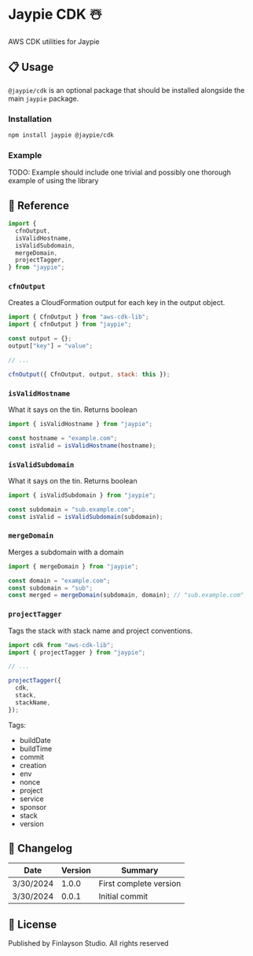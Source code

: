 # Jaypie CDK ☃️

AWS CDK utilities for Jaypie

## 📋 Usage

`@jaypie/cdk` is an optional package that should be installed alongside the main `jaypie` package.

### Installation

```bash
npm install jaypie @jaypie/cdk
```

### Example

TODO: Example should include one trivial and possibly one thorough example of using the library

## 📖 Reference

``` javascript
import {
  cfnOutput,
  isValidHostname,
  isValidSubdomain,
  mergeDomain,
  projectTagger,
} from "jaypie";
```

### `cfnOutput`

Creates a CloudFormation output for each key in the output object.

``` javascript
import { CfnOutput } from "aws-cdk-lib";
import { cfnOutput } from "jaypie";

const output = {};
output["key"] = "value";

// ...

cfnOutput({ CfnOutput, output, stack: this });
```

### `isValidHostname`

What it says on the tin. Returns boolean

``` javascript
import { isValidHostname } from "jaypie";

const hostname = "example.com";
const isValid = isValidHostname(hostname);
```

### `isValidSubdomain`

What it says on the tin. Returns boolean

``` javascript
import { isValidSubdomain } from "jaypie";

const subdomain = "sub.example.com";
const isValid = isValidSubdomain(subdomain);
```

### `mergeDomain`

Merges a subdomain with a domain

``` javascript
import { mergeDomain } from "jaypie";

const domain = "example.com";
const subdomain = "sub";
const merged = mergeDomain(subdomain, domain); // "sub.example.com"
```

### `projectTagger`

Tags the stack with stack name and project conventions.

``` javascript
import cdk from "aws-cdk-lib";
import { projectTagger } from "jaypie";

// ...

projectTagger({
  cdk,
  stack,
  stackName,
});
```

Tags:

* buildDate
* buildTime
* commit
* creation
* env
* nonce
* project
* service
* sponsor
* stack
* version

## 📝 Changelog

| Date       | Version | Summary        |
| ---------- | ------- | -------------- |
|  3/30/2024 |   1.0.0 | First complete version |
|  3/30/2024 |   0.0.1 | Initial commit |

## 📜 License

Published by Finlayson Studio. All rights reserved

